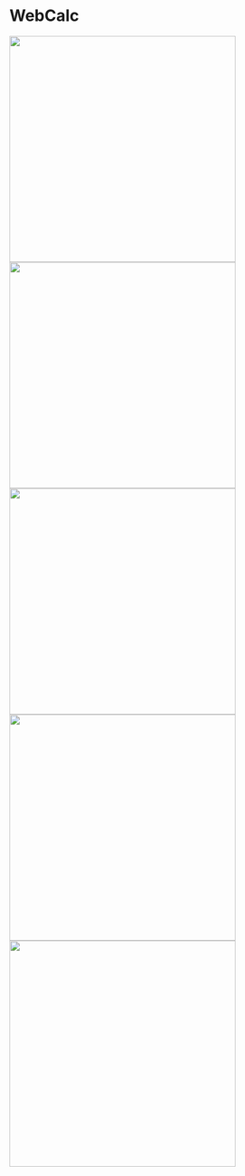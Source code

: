# WebCalc
<img width=400 src="https://github.com/SergeyDavidovich/WebCalc/blob/master/WebCalc/wwwroot/assets/images/screen1.jpg">
<img width=400 src="https://github.com/SergeyDavidovich/WebCalc/blob/master/WebCalc/wwwroot/assets/images/screen2.jpg">
<img width=400 src="https://github.com/SergeyDavidovich/WebCalc/blob/master/WebCalc/wwwroot/assets/images/screen3.jpg">
<img width=400 src="https://github.com/SergeyDavidovich/WebCalc/blob/master/WebCalc/wwwroot/assets/images/screen4.jpg">
<img width=400 src="https://github.com/SergeyDavidovich/WebCalc/blob/master/WebCalc/wwwroot/assets/images/screen5.jpg">
